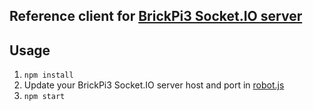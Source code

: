 Reference client for [BrickPi3 Socket.IO server](https://github.com/NewThingsCo/ev3-controller)
---

## Usage
1. `npm install`
2. Update your BrickPi3 Socket.IO server host and port in [robot.js](robot.js)
3. `npm start`
